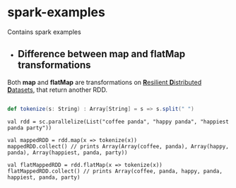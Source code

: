 # spark-examples
Contains spark examples

* ## Difference between **map** and **flatMap** transformations

Both **map** and **flatMap** are transformations on [**R**esilient **D**istributed **D**atasets](https://spark.apache.org/docs/latest/rdd-programming-guide.html#resilient-distributed-datasets-rdds), that return another RDD.

```scala

def tokenize(s: String) : Array[String] = s => s.split(" ")

```

```spark
val rdd = sc.parallelize(List("coffee panda", "happy panda", "happiest panda party"))

val mappedRDD = rdd.map(x => tokenize(x))
mappedRDD.collect() // prints Array(Array(coffee, panda), Array(happy, panda), Array(happiest, panda, party))

val flatMappedRDD = rdd.flatMap(x => tokenize(x))
flatMappedRDD.collect() // prints Array(coffee, panda, happy, panda, happiest, panda, party)
```
